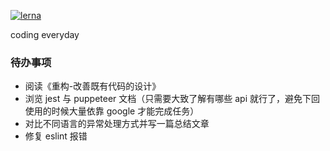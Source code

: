 [![lerna](https://img.shields.io/badge/maintained%20with-lerna-cc00ff.svg)](https://lerna.js.org/)

coding everyday

### 待办事项

- 阅读《重构-改善既有代码的设计》
- 浏览 jest 与 puppeteer 文档（只需要大致了解有哪些 api 就行了，避免下回使用的时候大量依靠 google 才能完成任务）
- 对比不同语言的异常处理方式并写一篇总结文章
- 修复 eslint 报错
